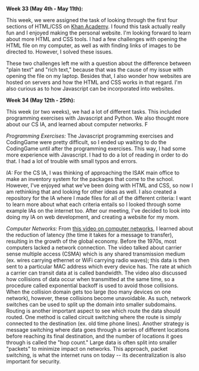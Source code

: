 **Week 33 (May 4th - May 11th):**

This week, we were assigned the task of looking through the first four sections of HTML/CSS on [Khan Academy](https://www.khanacademy.org/computing/computer-programming/html-css). I found this task actually really fun and I enjoyed making the personal website. I'm looking forward to learn about more HTML and CSS tools. I had a few challenges with opening the HTML file on my computer, as well as with finding links of images to be directed to. However, I solved these issues. 

These two challenges left me with a question about the difference between "plain text" and "rich text," because that was the cause of my issue with opening the file on my laptop. Besides that, I also wonder how websites are hosted on servers and how the HTML and CSS works in that regard. I'm also curious as to how Javascript can be incorporated into websites.

**Week 34 (May 12th - 25th):**

This week (or two weeks), we had a lot of different tasks. This included programming exercises with Javascript and Python. We also thought more about our CS IA, and learned about computer networks. F

*Programming Exercises:* The Javascript programming exercises and CodingGame were pretty difficult, so I ended up waiting to do the CodingGame until after the programming exercises. This way, I had some more experience with Javascript. I had to do a lot of reading in order to do that. I had a lot of trouble with small typos and errors. 

*IA:* For the CS IA, I was thinking of approaching the ISAK main office to make an inventory system for the packages that come to the school. However, I've enjoyed what we've been doing with HTML and CSS, so now I am rethinking that and looking for other ideas as well. I also created a repository for the IA where I made files for all of the different criteria: I want to learn more about what each criteria entails so I looked through some example IAs on the internet too. After our meeting, I've decided to look into doing my IA on web development, and creating a website for my mom. 

*Computer Networks:* From [this video on computer networks](https://www.youtube.com/watch?v=3QhU9jd03a0), I learned about the reduction of latency (the time it takes for a message to transfer), resulting in the growth of the global economy. Before the 1970s, most computers lacked a network connection. The video talked about carrier sense multiple access (CSMA) which is any shared transmission medium (ex. wires carrying ethernet or WiFi carrying radio waves); this data is then sent to a particular MAC address which every device has. The rate at which a carrier can transit data at is called bandwidth. The video also discussed how collisions of data occur when transmitted at the same time, so a procedure called exponential backoff is used to avoid those collisions. When the collision domain gets too large (too many devices on one network), however, these collisions become unavoidable. As such, network switches can be used to split up the domain into smaller subdomains. Routing is another important aspect to see which route the data should routed. One method is called circuit switching where the route is simply connected to the destination (ex. old time phone lines). Another strategy is message switching where data goes through a series of different locations before reaching its final destination, and the number of locations it goes through is called the "hop count." Large data is often split into smaller "packets" to minimize impact on networks. This approach, packet switching, is what the internet runs on today -- its decentralization is also important for security. 




